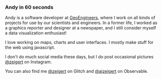 ### Andy in 60 seconds

<!--
**ajzeigert/ajzeigert** is a ✨ _special_ ✨ repository because its `README.md` (this file) appears on your GitHub profile. -->

Andy is a software developer at [GeoEngineers](https://www.geoengineers.com), where I work on all kinds of projects for use by our scientists and engineers. In a former life, I worked as a graphics reporter and designer at a newspaper, and I still consider myself a data visualization enthusiast!

I love working on maps, charts and user interfaces. I mostly make stuff for the web using javascript.

I don't do much social media these days, but I do post occasional pictures [@zeigert](https://www.instagram.com/zeigert/) on Instagram.

You can also find me [@zeigert](https://glitch.com/@zeigert) on Glitch and [@ajzeigert](https://observablehq.com/@ajzeigert) on Observable.
